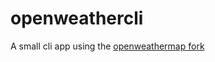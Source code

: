 # openweathercli
A small cli app using the [openweathermap fork](https://github.com/Dr-Kristau/openweathermap)
